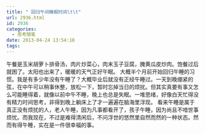 ```yaml
---
title: " 回归午间睡眠时间\t\t"
url: 2936.html
id: 2936
categories:
  - 思考随笔
date: 2013-04-24 13:54:18
tags:
---
```


午餐是玉米胡萝卜排骨汤，肉片炒菜心，肉末玉子豆腐，腌黄瓜皮炒肉。饱餐过后就困了。太阳也出来了，暖暖的天气正好午眠。 大概半个月前开始回归午睡的习惯。我是有多少年没有午睡了？大概毕业后就没有正经午睡过。一天到晚绷紧的弦，在中午可以稍事休整，放松一下，暂时忘掉当日的烦扰。但其实真要有事又怎么可能睡得着，就像以前中午不睡，晚上也总是失眠。一堆思绪，好像白天忙得没有精力时间思考，非得到晚上躺床上了才一遍遍在脑海里浮现。 看来午睡是属于真正没有烦扰的人，老人午睡，因为凡事都看开了，孩子午睡，因为尚且不喑世事烦忧。而我现在，不过是难得清闲后，不问浮世的悠然里自然而然的一种状态。然而有得午睡，实在是一件很幸福的事。